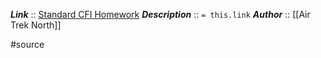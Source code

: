 ***Link***      :: [Standard CFI Homework](https://www.airtreknorth.com/uploads/4/7/2/4/4724302/cfi_homework_rv2.pdf)
***Description***      :: `= this.link`
***Author*** :: [[Air Trek North]]

#source   